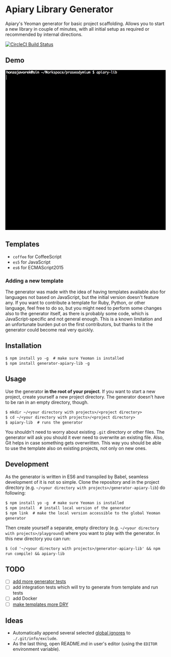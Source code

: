 # Apiary Library Generator

Apiary's Yeoman generator for basic project scaffolding. Allows you to start
a new library in couple of minutes, with all initial setup as required or
recommended by internal directions.

[![CircleCI Build Status](https://circleci.com/gh/apiaryio/generator-apiary-lib.svg?style=shield)](https://circleci.com/gh/apiaryio/generator-apiary-lib)

## Demo

![Demo](https://github.com/apiaryio/generator-apiary-lib/blob/master/assets/demo.gif?raw=true)

## Templates

- `coffee` for CoffeeScript
- `es5` for JavaScript
- `es6` for ECMAScript2015

### Adding a new template

The generator was made with the idea of having templates available also for
languages not based on JavaScript, but the initial version doesn't feature any.
If you want to contribute a template for Ruby, Python, or other language, feel
free to do so, but you might need to perform some changes also to the generator
itself, as there is probably some code, which is JavaScript-specific and not
general enough. This is a known limitation and an unfortunate burden put on
the first contributors, but thanks to it the generator could become real very
quickly.

## Installation

```shell
$ npm install yo -g  # make sure Yeoman is installed
$ npm install generator-apiary-lib -g
```

## Usage

Use the generator **in the root of your project**. If you want to start a new
project, create yourself a new project directory. The generator doesn't have
to be ran in an empty directory, though.

```shell
$ mkdir ~/<your directory with projects>/<project directory>
$ cd ~/<your directory with projects>/<project directory>
$ apiary-lib  # runs the generator
```

You shouldn't need to worry about existing `.git` directory or other files.
The generator will ask you should it ever need to overwrite an existing file.
Also, Git helps in case something gets overwritten. This way you should be able
to use the template also on existing projects, not only on new ones.

## Development

As the generator is written in ES6 and transpiled by Babel, seamless
development of it is not so simple. Clone the repository and in the
project directory (e.g. `~/<your directory with projects>/generator-apiary-lib`)
do following:

```shell
$ npm install yo -g  # make sure Yeoman is installed
$ npm install  # install local version of the generator
$ npm link  # make the local version accessible to the global Yeoman generator
```

Then create yourself a separate, empty directory (e.g.
`~/<your directory with projects>/playground`) where you want to play with
the generator. In this new directory you can run:

```shell
$ (cd '~/<your directory with projects>/generator-apiary-lib' && npm run compile) && apiary-lib
```

## TODO

- [ ] [add more generator tests](http://yeoman.io/authoring/testing.html)
- [ ] add integration tests which will try to generate from template and run tests
- [ ] add Docker
- [ ] [make templates more DRY](https://github.com/tj/ejs#includes)

## Ideas

- Automatically append several selected [global ignores](https://github.com/github/gitignore/blob/master/Global/) to `./.git/info/exclude`.
- As the last thing, open README.md in user's editor (using the `EDITOR` environment variable).
